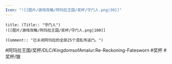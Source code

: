 ```yaml
---
Icon: "![[图片/游戏攻略/阿玛拉王国/奖杯/守门人.png|30]]"
---
```

```ad-common-silver-trophy
title: (Title:: "守门人")
![[图片/游戏攻略/阿玛拉王国/奖杯/守门人.png|100]]

(Comment:: "已关闭阿玛拉的全部25个混乱传送门。")
```

#阿玛拉王国/奖杯/DLC/KingdomsofAmalur:Re-Reckoning-Fatesworn #奖杯 #奖杯/银
